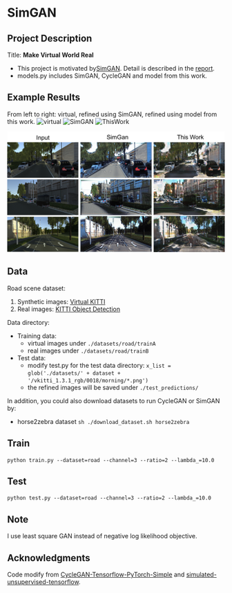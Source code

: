 # SimGAN
## Project Description 
Title: **Make Virtual World Real**
* This project is motivated by[SimGAN](https://arxiv.org/pdf/1612.07828.pdf). 
Detail is described in the [report](./demo/report.pdf).
* models.py includes SimGAN, CycleGAN and model from this work.

## Example Results
From left to right: virtual, refined using SimGAN, refined using model from this work.
<img src="./demo/virtual.gif" alt="virtual" width="285"/> <img src="./demo/SimGAN.gif" alt="SimGAN" width="285"/>  <img src="./demo/ThisWork.gif" alt="ThisWork" width="285"/>

<img src="./demo/RefinedImg.png" alt="sample output"/>

## Data
Road scene dataset:
1. Synthetic images: [Virtual KITTI](http://www.europe.naverlabs.com/Research/Computer-Vision/Proxy-Virtual-Worlds)
2. Real images: [KITTI Object Detection](http://www.cvlibs.net/datasets/kitti/eval_object.php?obj_benchmark=2d)


Data directory:
* Training data:  
    * virtual images under ```./datasets/road/trainA```
    * real images under ```./datasets/road/trainB```
* Test data:
    * modify test.py for the test data directory: ```x_list = glob('./datasets/' + dataset + '/vkitti_1.3.1_rgb/0018/morning/*.png')```
    * the refined images will be saved under ```./test_predictions/```


In addition, you could also download datasets to run CycleGAN or SimGAN by:
* horse2zebra dataset ```sh ./download_dataset.sh horse2zebra```

## Train
```
python train.py --dataset=road --channel=3 --ratio=2 --lambda_=10.0
```

## Test
```
python test.py --dataset=road --channel=3 --ratio=2 --lambda_=10.0
```

## Note
I use least square GAN instead of negative log likelihood objective.

## Acknowledgments
Code modify from [CycleGAN-Tensorflow-PyTorch-Simple](https://github.com/LynnHo/CycleGAN-Tensorflow-PyTorch-Simple) and
 [simulated-unsupervised-tensorflow](https://github.com/carpedm20/simulated-unsupervised-tensorflow).
